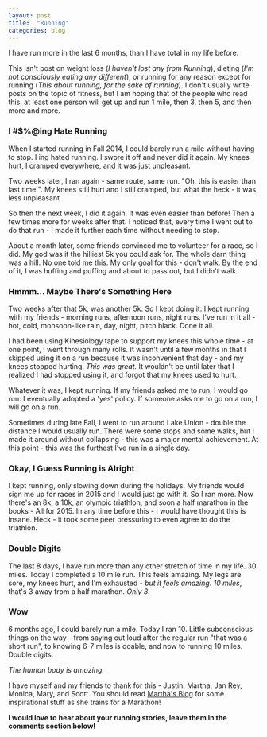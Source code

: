 ```yaml
---
layout: post
title:  "Running"
categories: blog
---
```


I have run more in the last 6 months, than I have total in my life before.

This isn't post on weight loss (*I haven't lost any from Running*), dieting (*I'm not consciously eating any different*), or running for any reason except for running (*This about running, for the sake of running*). I don't usually write posts on the topic of fitness, but I am hoping that of the people who read this, at least one person will get up and run 1 mile, then 3, then 5, and then more and more.

### I #$%@ing Hate Running

When I started running in Fall 2014, I could barely run a mile without having to stop. I $%*$ing hated running. I swore it off and never did it again. My knees hurt, I cramped everywhere, and it was just unpleasant.

Two weeks later, I ran again - same route, same run. "Oh, this is easier than last time!". My knees still hurt and I still cramped, but what the heck - it was less unpleasant

So then the next week, I did it again. It was even easier than before! Then a few times more for weeks after that. I noticed that, every time I went out to do that run - I made it further each time without needing to stop.

About a month later, some friends convinced me to volunteer for a race, so I did. My god was it the hilliest 5k you could ask for. The whole darn thing was a hill. No one told me this. My only goal for this - don't walk. By the end of it, I was huffing and puffing and about to pass out, but I didn't walk.

### Hmmm... Maybe There's Something Here

Two weeks after that 5k, was another 5k. So I kept doing it. I kept running with my friends - morning runs, afternoon runs, night runs. I've run in it all - hot, cold, monsoon-like rain, day, night, pitch black. Done it all.

I had been using Kinesiology tape to support my knees this whole time - at one point, I went through many rolls. It wasn't until a few months in that I skipped using it on a run because it was inconvenient that day - and my knees stopped hurting. *This was great.* It wouldn't be until later that I realized I had stopped using it, and forgot that my knees used to hurt.

Whatever it was, I kept running. If my friends asked me to run, I would go run. I eventually adopted a 'yes' policy. If someone asks me to go on a run, I will go on a run.

Sometimes during late Fall, I went to run around Lake Union - double the distance I would usually run. There were some stops and some walks, but I made it around without collapsing - this was a major mental achievement. At this point - this was the furthest I've run in a single day.

### Okay, I Guess Running is Alright

I kept running, only slowing down during the holidays. My friends would sign me up for races in 2015 and I would just go with it. So I ran more. Now there's an 8k, a 10k, an olympic triathlon, and soon a half marathon in the books - All for 2015. In any time before this - I would have thought this is insane. Heck - it took some peer pressuring to even agree to do the triathlon.

### Double Digits

The last 8 days, I have run more than any other stretch of time in my life. 30 miles. Today I completed a 10 mile run. This feels amazing. My legs are sore, my knees hurt, and I'm exhausted - *but it feels amazing*. *10 miles*, that's 3 away from a half marathon. *Only 3*.

### Wow

6 months ago, I could barely run a mile. Today I ran 10. Little subconscious things on the way - from saying out loud after the regular run "that was a short run", to knowing 6-7 miles is doable, and now to running 10 miles. Double digits.

*The human body is amazing.*

I have myself and my friends to thank for this - Justin, Martha, Jan Rey, Monica, Mary, and Scott. You should read [Martha's Blog](http://marthaintraining.weebly.com) for some inspirational stuff as she trains for a Marathon!

**I would love to hear about your running stories, leave them in the comments section below!**
